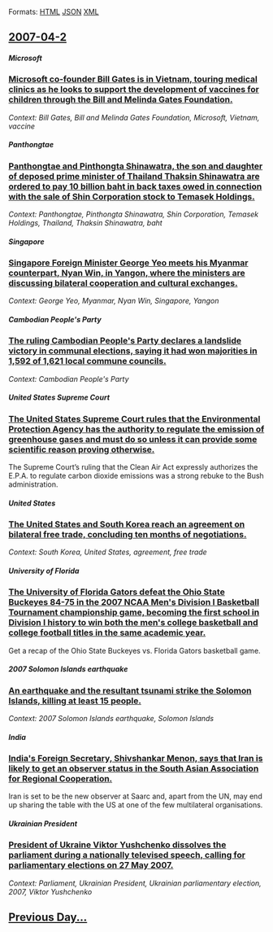 
Formats: [HTML](2007/04/2/index.html)  [JSON](2007/04/2/index.json)  [XML](2007/04/2/index.xml)  

## [2007-04-2](/news/2007/04/2/index.md)

##### Microsoft
### [ Microsoft co-founder Bill Gates is in Vietnam, touring medical clinics as he looks to support the development of vaccines for children through the Bill and Melinda Gates Foundation. ](/news/2007/04/2/microsoft-co-founder-bill-gates-is-in-vietnam-touring-medical-clinics-as-he-looks-to-support-the-development-of-vaccines-for-children-thro.md)
_Context: Bill Gates, Bill and Melinda Gates Foundation, Microsoft, Vietnam, vaccine_

##### Panthongtae
### [ Panthongtae and Pinthongta Shinawatra, the son and daughter of deposed prime minister of Thailand Thaksin Shinawatra are ordered to pay 10 billion baht in back taxes owed in connection with the sale of Shin Corporation stock to Temasek Holdings. ](/news/2007/04/2/panthongtae-and-pinthongta-shinawatra-the-son-and-daughter-of-deposed-prime-minister-of-thailand-thaksin-shinawatra-are-ordered-to-pay-10.md)
_Context: Panthongtae, Pinthongta Shinawatra, Shin Corporation, Temasek Holdings, Thailand, Thaksin Shinawatra, baht_

##### Singapore
### [ Singapore Foreign Minister George Yeo meets his Myanmar counterpart, Nyan Win, in Yangon, where the ministers are discussing bilateral cooperation and cultural exchanges. ](/news/2007/04/2/singapore-foreign-minister-george-yeo-meets-his-myanmar-counterpart-nyan-win-in-yangon-where-the-ministers-are-discussing-bilateral-coop.md)
_Context: George Yeo, Myanmar, Nyan Win, Singapore, Yangon_

##### Cambodian People's Party
### [ The ruling Cambodian People's Party declares a landslide victory in communal elections, saying it had won majorities in 1,592 of 1,621 local commune councils. ](/news/2007/04/2/the-ruling-cambodian-people-s-party-declares-a-landslide-victory-in-communal-elections-saying-it-had-won-majorities-in-1-592-of-1-621-loca.md)
_Context: Cambodian People's Party_

##### United States Supreme Court
### [ The United States Supreme Court rules that the Environmental Protection Agency has the authority to regulate the emission of greenhouse gases and must do so unless it can provide some scientific reason proving otherwise. ](/news/2007/04/2/the-united-states-supreme-court-rules-that-the-environmental-protection-agency-has-the-authority-to-regulate-the-emission-of-greenhouse-gas.md)
The Supreme Court’s ruling that the Clean Air Act expressly authorizes the E.P.A. to regulate carbon dioxide emissions was a strong rebuke to the Bush administration.

##### United States
### [ The United States and South Korea reach an agreement on bilateral free trade, concluding ten months of negotiations. ](/news/2007/04/2/the-united-states-and-south-korea-reach-an-agreement-on-bilateral-free-trade-concluding-ten-months-of-negotiations.md)
_Context: South Korea, United States, agreement, free trade_

##### University of Florida
### [ The University of Florida Gators defeat the Ohio State Buckeyes 84-75 in the 2007 NCAA Men's Division I Basketball Tournament championship game, becoming the first school in Division I history to win both the men's college basketball and college football titles in the same academic year. ](/news/2007/04/2/the-university-of-florida-gators-defeat-the-ohio-state-buckeyes-84-75-in-the-2007-ncaa-men-s-division-i-basketball-tournament-championship.md)
Get a recap of the Ohio State Buckeyes vs. Florida Gators basketball game.

##### 2007 Solomon Islands earthquake
### [ An earthquake and the resultant tsunami strike the Solomon Islands, killing at least 15 people. ](/news/2007/04/2/an-earthquake-and-the-resultant-tsunami-strike-the-solomon-islands-killing-at-least-15-people.md)
_Context: 2007 Solomon Islands earthquake, Solomon Islands_

##### India
### [ India's Foreign Secretary, Shivshankar Menon, says that Iran is likely to get an observer status in the South Asian Association for Regional Cooperation. ](/news/2007/04/2/india-s-foreign-secretary-shivshankar-menon-says-that-iran-is-likely-to-get-an-observer-status-in-the-south-asian-association-for-regiona.md)
Iran is set to be the new observer at Saarc and, apart from the UN, may end up sharing the table with the US at one of the few multilateral organisations.

##### Ukrainian President
### [ President of Ukraine Viktor Yushchenko dissolves the parliament during a nationally televised speech, calling for parliamentary elections on 27 May 2007. ](/news/2007/04/2/president-of-ukraine-viktor-yushchenko-dissolves-the-parliament-during-a-nationally-televised-speech-calling-for-parliamentary-elections-o.md)
_Context: Parliament, Ukrainian President, Ukrainian parliamentary election, 2007, Viktor Yushchenko_

## [Previous Day...](/news/2007/04/1/index.md)


